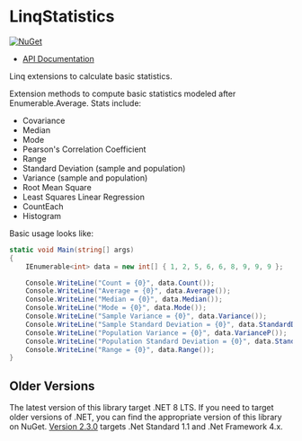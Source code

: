# LinqStatistics

[![NuGet](https://img.shields.io/nuget/dt/LinqStatistics)](https://www.nuget.org/packages/LinqStatistics/)

- [API Documentation](https://dkackman.github.io/LinqStatistics/)

Linq extensions to calculate basic statistics.

Extension methods to compute basic statistics modeled after Enumerable.Average. Stats include:

- Covariance
- Median
- Mode
- Pearson's Correlation Coefficient
- Range
- Standard Deviation (sample and population)
- Variance (sample and population)
- Root Mean Square
- Least Squares Linear Regression
- CountEach
- Histogram

Basic usage looks like:

```csharp
static void Main(string[] args)
{
    IEnumerable<int> data = new int[] { 1, 2, 5, 6, 6, 8, 9, 9, 9 };

    Console.WriteLine("Count = {0}", data.Count());
    Console.WriteLine("Average = {0}", data.Average());
    Console.WriteLine("Median = {0}", data.Median());
    Console.WriteLine("Mode = {0}", data.Mode());
    Console.WriteLine("Sample Variance = {0}", data.Variance());
    Console.WriteLine("Sample Standard Deviation = {0}", data.StandardDeviation());
    Console.WriteLine("Population Variance = {0}", data.VarianceP());
    Console.WriteLine("Population Standard Deviation = {0}", data.StandardDeviationP());
    Console.WriteLine("Range = {0}", data.Range());
}
```

## Older Versions

The latest version of this library target .NET 8 LTS. If you need to target older versions of .NET, you can find the appropriate version of this library on NuGet. [Version 2.3.0](https://www.nuget.org/packages/LinqStatistics/?version=2.3.0) targets .Net Standard 1.1 and .Net Framework 4.x.

